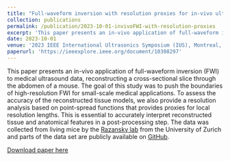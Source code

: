 ```yaml
---
title: "Full-waveform inversion with resolution proxies for in-vivo ultrasound computed tomography"
collection: publications
permalink: /publication/2023-10-01-invivoFWI-with-resolution-proxies
excerpt: 'This paper presents an in-vivo application of full-waveform inversion (FWI) to medical ultrasound data, reconstructing a cross-sectional slice through the abdomen of a mouse. The goal of this study was to push the boundaries of high-resolution FWI for small-scale medical applications. To assess the accuracy of the reconstructed tissue models, we also provide a resolution analysis based on point-spread functions that provides proxies for local resolution lengths. This is essential to accurately interpret reconstructed tissue and anatomical features in a post-processing step. '
date: 2023-10-01
venue: '2023 IEEE International Ultrasonics Symposium (IUS), Montreal, Quebec, Canada'
paperurl: 'https://ieeexplore.ieee.org/document/10308297'
---
```


This paper presents an in-vivo application of full-waveform inversion (FWI) to medical ultrasound data, reconstructing a cross-sectional slice through the abdomen of a mouse. The goal of this study was to push the boundaries of high-resolution FWI for small-scale medical applications. To assess the accuracy of the reconstructed tissue models, we also provide a resolution analysis based on point-spread functions that provides proxies for local resolution lengths. This is essential to accurately interpret reconstructed tissue and anatomical features in a post-processing step. The data was collected from living mice by the [Razansky lab](https://www.razanskylab.org/) from the University of Zurich and parts of the data set are publicly available on [GitHub](https://github.com/berkanlafci/pyruct). 


[Download paper here](https://ieeexplore.ieee.org/document/10308297)

